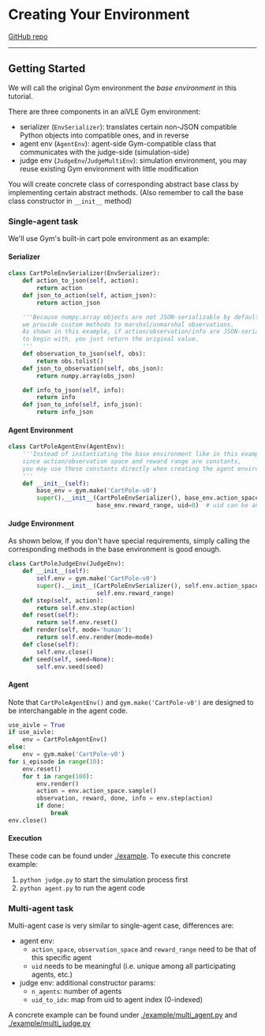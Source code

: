 # Creating Your Environment

[GitHub repo](https://github.com/edu-ai/aivle-gym)

---

## Getting Started

We will call the original Gym environment the *base environment* in this tutorial.

There are three components in an aiVLE Gym environment:

- serializer (`EnvSerializer`): translates certain non-JSON compatible Python objects into compatible ones, and in reverse
- agent env (`AgentEnv`): agent-side Gym-compatible class that communicates with the judge-side (simulation-side)
- judge env (`JudgeEnv`/`JudgeMultiEnv`): simulation environment, you may reuse existing Gym environment with little modification

You will create concrete class of corresponding abstract base class by implementing certain abstract methods. (Also
remember to call the base class constructor in `__init__` method)

### Single-agent task

We'll use Gym's built-in cart pole environment as an example:

#### Serializer
```python
class CartPoleEnvSerializer(EnvSerializer):
    def action_to_json(self, action):
        return action
    def json_to_action(self, action_json):
        return action_json

    '''Because numpy.array objects are not JSON-serializable by default,
    we provide custom methods to marshal/unmarshal observations.
    As shown in this example, if action/observation/info are JSON-serializable
    to begin with, you just return the original value.
    '''
    def observation_to_json(self, obs):
        return obs.tolist()
    def json_to_observation(self, obs_json):
        return numpy.array(obs_json)

    def info_to_json(self, info):
        return info
    def json_to_info(self, info_json):
        return info_json
```

#### Agent Environment
```python
class CartPoleAgentEnv(AgentEnv):
    '''Instead of instantiating the base environment like in this example,
    since action/observation space and reward range are constants,
    you may use these constants directly when creating the agent environment.
    '''
    def __init__(self):
        base_env = gym.make('CartPole-v0')
        super().__init__(CartPoleEnvSerializer(), base_env.action_space, base_env.observation_space,
                         base_env.reward_range, uid=0)  # uid can be any int for single-agent agent env
```

#### Judge Environment

As shown below, if you don't have special requirements, simply calling the corresponding methods in the base
environment is good enough.

```python
class CartPoleJudgeEnv(JudgeEnv):
    def __init__(self):
        self.env = gym.make('CartPole-v0')
        super().__init__(CartPoleEnvSerializer(), self.env.action_space, self.env.observation_space,
                         self.env.reward_range)
    def step(self, action):
        return self.env.step(action)
    def reset(self):
        return self.env.reset()
    def render(self, mode='human'):
        return self.env.render(mode=mode)
    def close(self):
        self.env.close()
    def seed(self, seed=None):
        self.env.seed(seed)
```

#### Agent

Note that `CartPoleAgentEnv()` and `gym.make('CartPole-v0')` are designed to be interchangable in the agent code.

```python
use_aivle = True
if use_aivle:
    env = CartPoleAgentEnv()
else:
    env = gym.make('CartPole-v0')
for i_episode in range(10):
    env.reset()
    for t in range(100):
        env.render()
        action = env.action_space.sample()
        observation, reward, done, info = env.step(action)
        if done:
            break
env.close()
```

#### Execution

These code can be found under [./example](https://github.com/edu-ai/aivle-gym/tree/main/example). To execute this concrete example:

1. `python judge.py` to start the simulation process first
2. `python agent.py` to run the agent code

### Multi-agent task

Multi-agent case is very similar to single-agent case, differences are:

- agent env:
    - `action_space`, `observation_space` and `reward_range` need to be that of this specific agent
    - `uid` needs to be meaningful (i.e. unique among all participating agents, etc.)
- judge env: additional constructor params:
    - `n_agents`: number of agents
    - `uid_to_idx`: map from uid to agent index (0-indexed)

A concrete example can be found under [./example/multi_agent.py](https://github.com/edu-ai/aivle-gym/tree/main/example/multi_agent.py) 
and [./example/multi_judge.py](https://github.com/edu-ai/aivle-gym/tree/main/example/multi_judge.py)